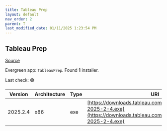 ```yaml
---
title: Tableau Prep
layout: default
nav_order: 2
parent: T
last_modified_date: 01/11/2025 1:23:54 PM
---
```


## Tableau Prep

[Source](https://www.tableau.com/)

Evergreen app: `TableauPrep`. Found **1** installer.

Last check: 🟢

| Version  | Architecture | Type | URI                                                                                                                                    |
| -------- | ------------ | ---- | -------------------------------------------------------------------------------------------------------------------------------------- |
| 2025.2.4 | x86          | exe  | [https://downloads.tableau.com/tssoftware/TableauPrep-2025-2-4.exe](https://downloads.tableau.com/tssoftware/TableauPrep-2025-2-4.exe) |

